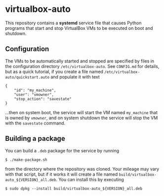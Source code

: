 virtualbox-auto
===============

This repository contains a **systemd** service file that causes Python 
programs that start and stop VirtualBox VMs to be executed on boot and 
shutdown.

## Configuration

The VMs to be automatically started and stopped are specified by files 
in the configuration directory `/etc/virtualbox-auto`. See 
`CONFIG.md` for details, but as a quick tutorial, if you create a file
named `/etc/virtualbox-auto/quickstart.auto` and populate it with text

    {
        "id": "my_machine",
        "user": "vmowner",             
        "stop_action": "savestate"
    }

...then on system boot, the service will start the VM named 
`my_machine` that is owned by `vmowner`, and on system shutdown the
service will stop the VM with the `savestate` command.

## Building a package

You can build a `.deb` package for the service by running 

    $ ./make-package.sh

from the directory where the repository was cloned. Your mileage may 
vary with that script, but if it works it will create a file named 
`build/virtualbox-auto_${VERSION}_all.deb`. You can install this by 
executing 

    $ sudo dpkg --install build/virtualbox-auto_${VERSION}_all.deb

